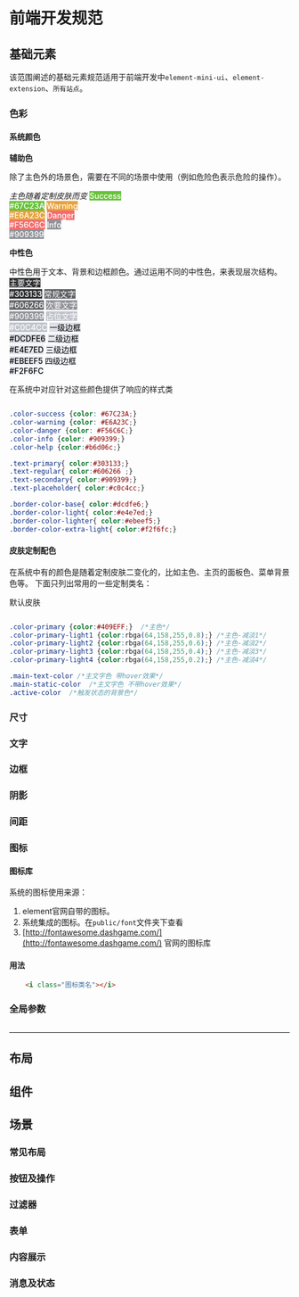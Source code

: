 #  前端开发规范
## 基础元素

该范围阐述的基础元素规范适用于前端开发中`element-mini-ui`、`element-extension`、`所有站点`。

### 色彩

   #### 系统颜色
   
   **辅助色**
   
   除了主色外的场景色，需要在不同的场景中使用（例如危险色表示危险的操作）。

   *主色随着定制皮肤而变*
<el-row :gutter="12">
    <el-col :span="6">
        <el-card style="background:#67C23A;color:#fff;font-weight:500">Success <br/> #67C23A</el-card>
    </el-col>
    <el-col :span="6">
        <el-card style="background:#E6A23C;color:#fff;font-weight:500">Warning <br/> #E6A23C</el-card>
    </el-col>
    <el-col :span="6">
        <el-card style="background:#F56C6C;color:#fff;font-weight:500">Danger <br/> #F56C6C</el-card>
    </el-col>
    <el-col :span="6">
        <el-card style="background:#909399;color:#fff;font-weight:500">Info <br/> #909399</el-card>
    </el-col>
</el-row>

**中性色**

中性色用于文本、背景和边框颜色。通过运用不同的中性色，来表现层次结构。
<el-row :gutter="12">
    <el-col :span="6">
        <el-card style="background:#303133;color:#fff;font-weight:500">主要文字 <br/> #303133</el-card>
        <el-card style="background:#606266;color:#fff;font-weight:500">常规文字 <br/> #606266</el-card>
        <el-card style="background:#909399;color:#fff;font-weight:500">次要文字 <br/> #909399</el-card>
        <el-card style="background:#C0C4CC;color:#fff;font-weight:500">占位文字 <br/> #C0C4CC</el-card>
    </el-col>
    <el-col :span="6">
        <el-card style="background:#DCDFE6;color:#000;font-weight:500">一级边框 <br/> #DCDFE6</el-card>
        <el-card style="background:#E4E7ED;color:#000;font-weight:500">二级边框 <br/> #E4E7ED</el-card>
        <el-card style="background:#EBEEF5;color:#000;font-weight:500">三级边框 <br/> #EBEEF5</el-card>
        <el-card style="background:#F2F6FC;color:#000;font-weight:500">四级边框 <br/> #F2F6FC</el-card>
    </el-col>
</el-row>


在系统中对应针对这些颜色提供了响应的样式类 

```css

.color-success {color: #67C23A;} 
.color-warning {color: #E6A23C;} 
.color-danger {color: #F56C6C;} 
.color-info {color: #909399;} 
.color-help {color:#b6d06c;} 

.text-primary{ color:#303133;} 
.text-regular{ color:#606266 ;} 
.text-secondary{ color:#909399;}
.text-placeholder{ color:#c0c4cc;}

.border-color-base{ color:#dcdfe6;}
.border-color-light{ color:#e4e7ed;}
.border-color-lighter{ color:#ebeef5;}
.border-color-extra-light{ color:#f2f6fc;}

```

 #### 皮肤定制配色
  
   在系统中有的颜色是随着定制皮肤二变化的，比如主色、主页的面板色、菜单背景色等。
   下面只列出常用的一些定制类名：


默认皮肤

```css

.color-primary {color:#409EFF;}  /*主色*/
.color-primary-light1 {color:rbga(64,158,255,0.8);} /*主色-减淡1*/
.color-primary-light2 {color:rbga(64,158,255,0.6);} /*主色-减淡2*/
.color-primary-light3 {color:rbga(64,158,255,0.4);} /*主色-减淡3*/
.color-primary-light4 {color:rbga(64,158,255,0.2);} /*主色-减淡4*/

.main-text-color /*主文字色 带hover效果*/
.main-static-color  /*主文字色 不带hover效果*/
.active-color  /*触发状态的背景色*/

```



### 尺寸

### 文字

### 边框

### 阴影

### 间距

### 图标


#### 图标库

系统的图标使用来源：

1. element官网自带的图标。
2. 系统集成的图标。在`public/font`文件夹下查看
3. [http://fontawesome.dashgame.com/](http://fontawesome.dashgame.com/) 官网的图标库


#### 用法

```html
    <i class="图标类名"></i>
```



### 全局参数

```postcss

```

---


## 布局

## 组件


## 场景

### 常见布局

### 按钮及操作

### 过滤器

### 表单

### 内容展示

### 消息及状态

